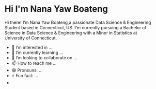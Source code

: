 
# Hi I'm Nana Yaw Boateng
Hi there! I’m Nana Yaw Boateng,a passionate Data Science & Engineering Student based in Connecticut, US. I'm currently pursuing a Bachelor of Science 
in Data Science & Engineering with a Minor in Statistics at University of Connecticut.
- 👀 I’m interested in ...
- 🌱 I’m currently learning ...
- 💞️ I’m looking to collaborate on ...
- 📫 How to reach me ...
- 😄 Pronouns: ...
- ⚡ Fun fact: ...
- 
<!---
nanayboateng/nanayboateng is a ✨ special ✨ repository because its `README.md` (this file) appears on your GitHub profile.
You can click the Preview link to take a look at your changes.
--->
